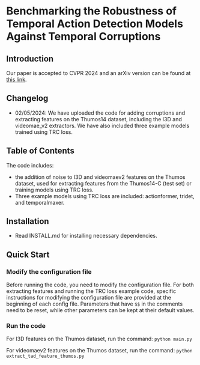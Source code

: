 # Benchmarking the Robustness of Temporal Action Detection Models Against Temporal Corruptions

## Introduction

Our paper is accepted to CVPR 2024 and an arXiv version can be found at [this link](https://arxiv.org/abs/2403.20254).

## Changelog

- 02/05/2024: We have uploaded the code for adding corruptions and extracting features on the Thumos14 dataset, including the I3D and videomae_v2 extractors. We have also included three example models trained using TRC loss.

## Table of Contents

The code includes:

- the addition of noise to I3D and videomaev2 features on the Thumos dataset, used for extracting features from the Thumos14-C (test set) or training models using TRC loss. 
- Three example models using TRC loss are included: actionformer, tridet, and temporalmaxer.

## Installation

- Read INSTALL.md for installing necessary dependencies.

## Quick Start

### Modify the configuration file

Before running the code, you need to modify the configuration file. For both extracting features and running the TRC loss example code, specific instructions for modifying the configuration file are provided at the beginning of each config file. Parameters that have `$$` in the comments need to be reset, while other parameters can be kept at their default values.

### Run the code

For I3D features on the Thumos dataset, run the command: `python main.py`

For videomaev2 features on the Thumos dataset, run the command: `python extract_tad_feature_thumos.py`
